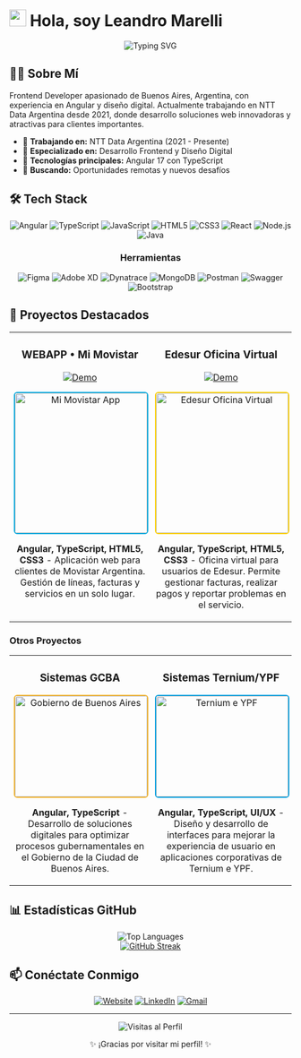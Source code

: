 # <img src="https://media.giphy.com/media/hvRJCLFzcasrR4ia7z/giphy.gif" width="30px"> Hola, soy Leandro Marelli

<div align="center">
  <img src="https://readme-typing-svg.herokuapp.com?font=Fira+Code&pause=1000&color=0969DA&center=true&vCenter=true&width=435&lines=Frontend+Developer;Angular+Specialist;Digital+Design+Enthusiast" alt="Typing SVG" />
</div>

## 👨‍💻 Sobre Mí

Frontend Developer apasionado de Buenos Aires, Argentina, con experiencia en Angular y diseño digital. Actualmente trabajando en NTT Data Argentina desde 2021, donde desarrollo soluciones web innovadoras y atractivas para clientes importantes.

- 💼 **Trabajando en:** NTT Data Argentina (2021 - Presente)
- 🔭 **Especializado en:** Desarrollo Frontend y Diseño Digital
- 🚀 **Tecnologías principales:** Angular 17 con TypeScript
- 🌱 **Buscando:** Oportunidades remotas y nuevos desafíos

## 🛠️ Tech Stack

<div align="center">
  
  ![Angular](https://img.shields.io/badge/-Angular-DD0031?style=for-the-badge&logo=angular&logoColor=white)
  ![TypeScript](https://img.shields.io/badge/-TypeScript-3178C6?style=for-the-badge&logo=typescript&logoColor=white)
  ![JavaScript](https://img.shields.io/badge/-JavaScript-F7DF1E?style=for-the-badge&logo=javascript&logoColor=black)
  ![HTML5](https://img.shields.io/badge/-HTML5-E34F26?style=for-the-badge&logo=html5&logoColor=white)
  ![CSS3](https://img.shields.io/badge/-CSS3-1572B6?style=for-the-badge&logo=css3&logoColor=white)
  ![React](https://img.shields.io/badge/-React-61DAFB?style=for-the-badge&logo=react&logoColor=black)
  ![Node.js](https://img.shields.io/badge/-Node.js-339933?style=for-the-badge&logo=nodedotjs&logoColor=white)
  ![Java](https://img.shields.io/badge/-Java-007396?style=for-the-badge&logo=java&logoColor=white)
  
  ### Herramientas
  
  ![Figma](https://img.shields.io/badge/-Figma-F24E1E?style=for-the-badge&logo=figma&logoColor=white)
  ![Adobe XD](https://img.shields.io/badge/-Adobe%20XD-FF61F6?style=for-the-badge&logo=adobexd&logoColor=white)
  ![Dynatrace](https://img.shields.io/badge/-Dynatrace-1496FF?style=for-the-badge&logo=dynatrace&logoColor=white)
  ![MongoDB](https://img.shields.io/badge/-MongoDB-47A248?style=for-the-badge&logo=mongodb&logoColor=white)
  ![Postman](https://img.shields.io/badge/-Postman-FF6C37?style=for-the-badge&logo=postman&logoColor=white)
  ![Swagger](https://img.shields.io/badge/Swagger-85EA2D?style=for-the-badge&logo=Swagger&logoColor=white)
  ![Bootstrap](https://img.shields.io/badge/Bootstrap-563D7C?style=for-the-badge&logo=bootstrap&logoColor=white)
</div>

## 🚀 Proyectos Destacados

<table>
  <tr>
    <td width="50%" valign="top">
      <h3 align="center">WEBAPP • Mi Movistar</h3>
      <div align="center">
        <a href="https://app.movistar.com.ar/home" target="_blank">
          <img src="https://img.shields.io/badge/Ver%20Demo-00A9E0?style=for-the-badge&logo=movistar&logoColor=white" alt="Demo"/>
        </a>
        <p>
          <a href="https://app.movistar.com.ar/home" target="_blank">
            <img src="/api/placeholder/400/250" alt="Mi Movistar App" style="height: 250px; width: 100%; object-fit: cover; border-radius: 6px; border: 2px solid #00A9E0;"/>
          </a>
        </p>
        <p><strong>Angular, TypeScript, HTML5, CSS3</strong> - Aplicación web para clientes de Movistar Argentina. Gestión de líneas, facturas y servicios en un solo lugar.</p>
      </div>
    </td>
    <td width="50%" valign="top">
      <h3 align="center">Edesur Oficina Virtual</h3>
      <div align="center">
        <a href="https://ov.edesur.com.ar/login" target="_blank">
          <img src="https://img.shields.io/badge/Ver%20Demo-FFD100?style=for-the-badge&logo=power&logoColor=black" alt="Demo"/>
        </a>
        <p>
          <a href="https://ov.edesur.com.ar/login" target="_blank">
            <img src="/api/placeholder/400/250" alt="Edesur Oficina Virtual" style="height: 250px; width: 100%; object-fit: cover; border-radius: 6px; border: 2px solid #FFD100;"/>
          </a>
        </p>
        <p><strong>Angular, TypeScript, HTML5, CSS3</strong> - Oficina virtual para usuarios de Edesur. Permite gestionar facturas, realizar pagos y reportar problemas en el servicio.</p>
      </div>
    </td>
  </tr>
</table>

### Otros Proyectos
<table>
  <tr>
    <td width="50%" valign="top">
      <h3 align="center">Sistemas GCBA</h3>
      <div align="center">
        <p>
          <img src="/api/placeholder/400/180" alt="Gobierno de Buenos Aires" style="height: 180px; width: 100%; object-fit: cover; border-radius: 6px; border: 2px solid #F3B229;"/>
        </p>
        <p><strong>Angular, TypeScript</strong> - Desarrollo de soluciones digitales para optimizar procesos gubernamentales en el Gobierno de la Ciudad de Buenos Aires.</p>
      </div>
    </td>
    <td width="50%" valign="top">
      <h3 align="center">Sistemas Ternium/YPF</h3>
      <div align="center">
        <p>
          <img src="/api/placeholder/400/180" alt="Ternium e YPF" style="height: 180px; width: 100%; object-fit: cover; border-radius: 6px; border: 2px solid #009EE0;"/>
        </p>
        <p><strong>Angular, TypeScript, UI/UX</strong> - Diseño y desarrollo de interfaces para mejorar la experiencia de usuario en aplicaciones corporativas de Ternium e YPF.</p>
      </div>
    </td>
  </tr>
</table>

## 📊 Estadísticas GitHub

<div align="center">
  <img src="https://github-readme-stats.vercel.app/api/top-langs/?username=leanmarelli&layout=compact&theme=tokyonight" alt="Top Languages" />
</div>

<div align="center">
  <a href="https://git.io/streak-stats">
    <img src="https://github-readme-streak-stats.herokuapp.com?user=leanmarelli&theme=tokyonight" alt="GitHub Streak" />
  </a>
</div>

## 📫 Conéctate Conmigo

<div align="center">
  
  [![Website](https://img.shields.io/badge/-Website-000000?style=for-the-badge&logo=About.me&logoColor=white)](https://www.leandro-marelli.com)
  [![LinkedIn](https://img.shields.io/badge/-LinkedIn-0077B5?style=for-the-badge&logo=linkedin&logoColor=white)](https://www.linkedin.com/in/leandromarelli/)
  [![Gmail](https://img.shields.io/badge/-Gmail-D14836?style=for-the-badge&logo=gmail&logoColor=white)](mailto:marellilean@gmail.com)
  
</div>

---

<div align="center">
  <img src="https://komarev.com/ghpvc/?username=leanmarelli&color=blue&style=flat-square&label=Visitas+al+Perfil" alt="Visitas al Perfil" />
</div>

<div align="center">
  
  ✨ ¡Gracias por visitar mi perfil! ✨
  
</div>

<!---
leanmarelli/leanmarelli is a ✨ special ✨ repository because its `README.md` (this file) appears on your GitHub profile.
You can click the Preview link to take a look at your changes.
--->

